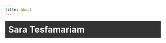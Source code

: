 ```yaml
---
title: About
---
```

<link rel="stylesheet" href="style.css">

<div style="display: flex; justify-content: space-between; align-items: center; padding: 10px; background-color: #333; color: white;">
    <h1 style="margin: 0;">Sara Tesfamariam</h1>
